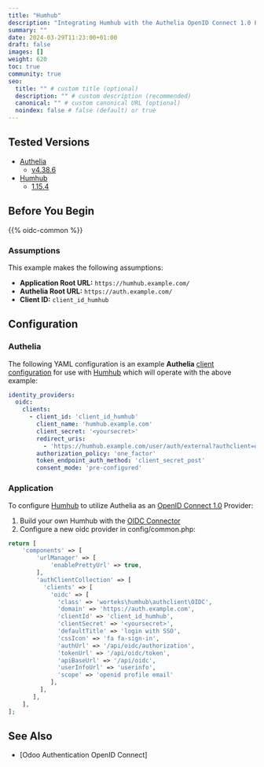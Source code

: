 ```yaml
---
title: "Humhub"
description: "Integrating Humhub with the Authelia OpenID Connect 1.0 Provider."
summary: ""
date: 2024-03-29T11:23:00+01:00
draft: false
images: []
weight: 620
toc: true
community: true
seo:
  title: "" # custom title (optional)
  description: "" # custom description (recommended)
  canonical: "" # custom canonical URL (optional)
  noindex: false # false (default) or true
---
```


## Tested Versions

* [Authelia]
  * [v4.38.6](https://github.com/authelia/authelia/releases/tag/v4.38.6)
* [Humhub]
  * [1.15.4](https://github.com/humhub/humhub/releases/tag/v1.15.4)

## Before You Begin

{{% oidc-common %}}

### Assumptions

This example makes the following assumptions:

* __Application Root URL:__ `https://humhub.example.com/`
* __Authelia Root URL:__ `https://auth.example.com/`
* __Client ID:__ `client_id_humhub`

## Configuration

### Authelia

The following YAML configuration is an example __Authelia__
[client configuration](../../../configuration/identity-providers/openid-connect/clients.md) for use with [Humhub]
which will operate with the above example:

```yaml
identity_providers:
  oidc:
    clients:
      - client_id: 'client_id_humhub'
        client_name: 'humhub.example.com'
        client_secret: '<yoursecret>'
        redirect_uris:
          - 'https://humhub.example.com/user/auth/external?authclient=oidc'
        authorization_policy: 'one_factor'
        token_endpoint_auth_method: 'client_secret_post'
        consent_mode: 'pre-configured'
```

### Application

To configure [Humhub] to utilize Authelia as an [OpenID Connect 1.0] Provider:

1. Build your own Humhub with the [OIDC Connector](https://github.com/Worteks/humhub-auth-oidc)
2. Configure a new oidc provider in config/common.php:
```php
return [
    'components' => [
        'urlManager' => [
            'enablePrettyUrl' => true,
        ],
        'authClientCollection' => [
          'clients' => [
            'oidc' => [
              'class' => 'worteks\humhub\authclient\OIDC',
              'domain' => 'https://auth.example.com',
              'clientId' => 'client_id_humhub',
              'clientSecret' => '<yoursecret>',
              'defaultTitle' => 'login with SSO',
              'cssIcon' => 'fa fa-sign-in',
              'authUrl' => '/api/oidc/authorization',
              'tokenUrl' => '/api/oidc/token',
              'apiBaseUrl' => '/api/oidc',
              'userInfoUrl' => 'userinfo',
              'scope' => 'openid profile email'
            ],
         ],
       ],
    ],
];

```

## See Also
 * [Odoo Authentication OpenID Connect]

[Authelia]: https://www.authelia.com
[Humhub]: https://www.humhub.com
[OpenID Connect 1.0]: ../../openid-connect/introduction.md

